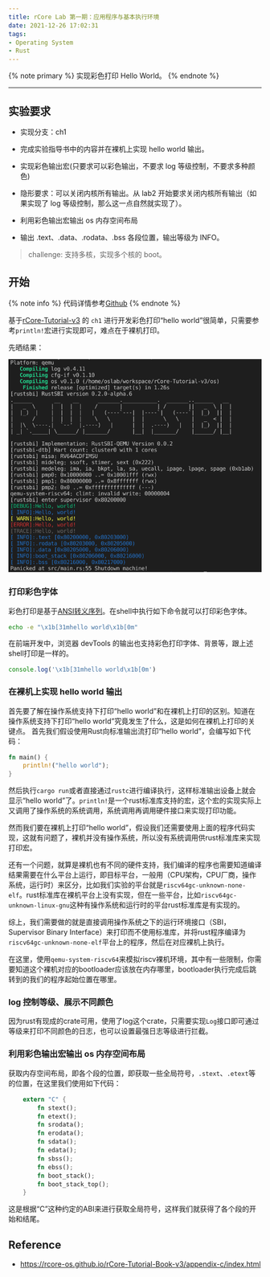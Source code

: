 ```yaml
---
title: rCore Lab 第一期：应用程序与基本执行环境
date: 2021-12-26 17:02:31
tags:
- Operating System
- Rust
---
```


{% note primary %}
实现彩色打印 Hello World。
{% endnote %}

<!-- more -->

---

## 实验要求

- 实现分支：ch1

- 完成实验指导书中的内容并在裸机上实现 hello world 输出。

- 实现彩色输出宏(只要求可以彩色输出，不要求 log 等级控制，不要求多种颜色)

- 隐形要求：可以关闭内核所有输出。从 lab2 开始要求关闭内核所有输出（如果实现了 log 等级控制，那么这一点自然就实现了）。

- 利用彩色输出宏输出 os 内存空间布局

-  输出 .text、.data、.rodata、.bss 各段位置，输出等级为 INFO。

> challenge: 支持多核，实现多个核的 boot。

## 开始


{% note info %}
代码详情参考[Github](https://github.com/ScarboroughCoral/rCore-lab/tree/ch1)
{% endnote %}



基于[rCore-Tutorial-v3](https://github.com/rcore-os/rCore-Tutorial-v3) 的 `ch1` 进行开发彩色打印“hello world”很简单，只需要参考`println!`宏进行实现即可，难点在于裸机打印。

先晒结果：

![](rCore-lab-1/result.png)

### 打印彩色字体
彩色打印是基于[ANSI转义序列](https://zh.wikipedia.org/wiki/ANSI%E8%BD%AC%E4%B9%89%E5%BA%8F%E5%88%97)。在shell中执行如下命令就可以打印彩色字体。

```bash
echo -e "\x1b[31mhello world\x1b[0m"
```

在前端开发中，浏览器 devTools 的输出也支持彩色打印字体、背景等，跟上述shell打印是一样的。

```js
console.log('\x1b[31mhello world\x1b[0m')
```

### 在裸机上实现 hello world 输出

首先要了解在操作系统支持下打印“hello world”和在裸机上打印的区别。知道在操作系统支持下打印“hello world”究竟发生了什么，这是如何在裸机上打印的关键点。
首先我们假设使用Rust向标准输出流打印“hello world”，会编写如下代码：
```rust
fn main() {
    println!("hello world");
}
```
然后执行`cargo run`或者直接通过`rustc`进行编译执行，这样标准输出设备上就会显示“hello world”了。`println!`是一个rust标准库支持的宏，这个宏的实现实际上又调用了操作系统的系统调用，系统调用再调用硬件接口来实现打印功能。

然而我们要在裸机上打印“hello world”，假设我们还需要使用上面的程序代码实现，这就有问题了，裸机并没有操作系统，所以没有系统调用供rust标准库来实现打印宏。

还有一个问题，就算是裸机也有不同的硬件支持，我们编译的程序也需要知道编译结果需要在什么平台上运行，即目标平台，一般用（CPU架构，CPU厂商，操作系统，运行时）来区分，比如我们实验的平台就是`riscv64gc-unknown-none-elf`。rust标准库在裸机平台上没有实现，但在一些平台，比如`riscv64gc-unknown-linux-gnu`这种有操作系统和运行时的平台rust标准库是有实现的。

综上，我们需要做的就是直接调用操作系统之下的运行环境接口（SBI，Supervisor Binary Interface）来打印而不使用标准库，并将rust程序编译为`riscv64gc-unknown-none-elf`平台上的程序，然后在对应裸机上执行。

在这里，使用`qemu-system-riscv64`来模拟riscv裸机环境，其中有一些限制，你需要知道这个裸机对应的bootloader应该放在内存哪里，bootloader执行完成后跳转到的我们的程序起始位置在哪里。

### log 控制等级、展示不同颜色

因为rust有现成的crate可用，使用了log这个crate，只需要实现`Log`接口即可通过等级来打印不同颜色的日志，也可以设置最强日志等级进行拦截。

### 利用彩色输出宏输出 os 内存空间布局

获取内存空间布局，即各个段的位置，即获取一些全局符号，`.stext`、`.etext`等的位置，在这里我们使用如下代码：
```rust
    extern "C" {
        fn stext();
        fn etext();
        fn srodata();
        fn erodata();
        fn sdata();
        fn edata();
        fn sbss();
        fn ebss();
        fn boot_stack();
        fn boot_stack_top();
    }
```
这是根据“C”这种约定的ABI来进行获取全局符号，这样我们就获得了各个段的开始和结尾。


## Reference
- https://rcore-os.github.io/rCore-Tutorial-Book-v3/appendix-c/index.html